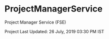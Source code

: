 # ProjectManagerService
Project Manager Service (FSE)

Project Last Updated: 26 July, 2019 03:30 PM IST
